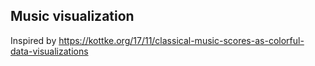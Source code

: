 ## Music visualization

Inspired by https://kottke.org/17/11/classical-music-scores-as-colorful-data-visualizations

<f-scene width="500" height="500">
  <f-group v-for="(d,i) in 20" :key="i">
    <f-circle
      v-for="(r,j) in 20" :key="j"
      :x="polarx(
        scale(d,0,20,0,360),
        scale(r,0,20,0.5,1.5)
      )"
      :y="polary(
        scale(d,0,20,0,360),
        scale(r,0,20,0.5,1.5)
      )"
      :r="any(
        random(0.01,0.06,true),
        random(0.01,0.1,true),
      )"
      :fill="hsl(random(160,360),100,50,0.25)"
      stroke="none"
    />
  </f-group>
</f-scene>